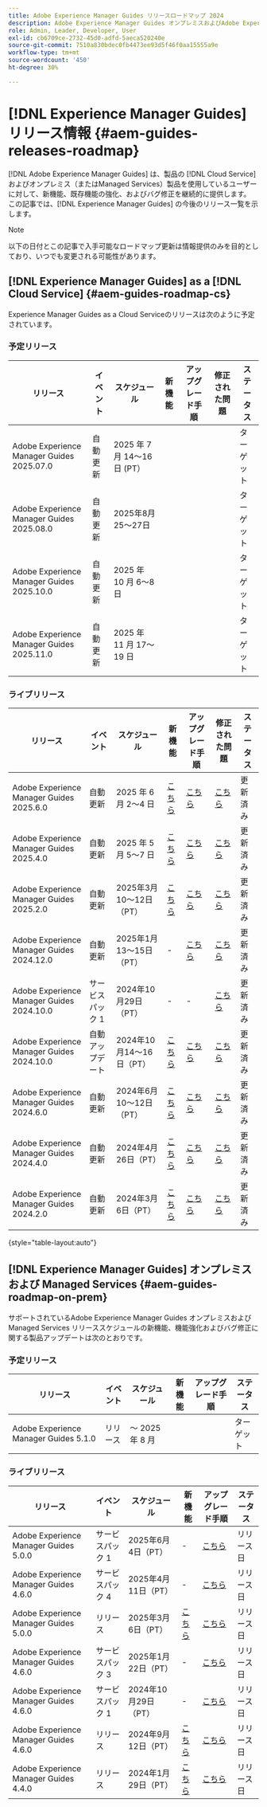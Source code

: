 ```yaml
---
title: Adobe Experience Manager Guides リリースロードマップ 2024
description: Adobe Experience Manager Guides オンプレミスおよびAdobe Experience Manager Guides as a Cloud Serviceのライブリリースと今後のリリースについて説明します
role: Admin, Leader, Developer, User
exl-id: cb6709ce-2732-45d0-adfd-5aeca520240e
source-git-commit: 7510a830bdec0fb4473ee93d5f46f0aa15555a9e
workflow-type: tm+mt
source-wordcount: '450'
ht-degree: 30%

---
```


# [!DNL Experience Manager Guides] リリース情報 {#aem-guides-releases-roadmap}

[!DNL Adobe Experience Manager Guides] は、製品の [!DNL Cloud Service] およびオンプレミス（またはManaged Services）製品を使用しているユーザーに対して、新機能、既存機能の強化、およびバグ修正を継続的に提供します。 この記事では、[!DNL Experience Manager Guides] の今後のリリース一覧を示します。

>[!NOTE]
>
>以下の日付とこの記事で入手可能なロードマップ更新は情報提供のみを目的としており、いつでも変更される可能性があります。

## [!DNL Experience Manager Guides] as a [!DNL Cloud Service] {#aem-guides-roadmap-cs}

Experience Manager Guides as a Cloud Serviceのリリースは次のように予定されています。

### 予定リリース


| リリース | イベント | スケジュール | 新機能 | アップグレード手順 | 修正された問題 | ステータス |
|---|---|---|---|---|---|---|
| Adobe Experience Manager Guides 2025.07.0 | 自動更新 | 2025 年 7 月 14～16 日  (PT） |  |  |  | ターゲット |
| Adobe Experience Manager Guides 2025.08.0 | 自動更新 | 2025年8月25～27日 |  |  |  | ターゲット |
| Adobe Experience Manager Guides 2025.10.0 | 自動更新 | 2025 年 10 月 6～8 日 |  |  |  | ターゲット |
| Adobe Experience Manager Guides 2025.11.0 | 自動更新 | 2025 年 11 月 17～19 日 |  |  |  | ターゲット |

### ライブリリース

| リリース | イベント | スケジュール | 新機能 | アップグレード手順 | 修正された問題 | ステータス |
|---|---|---|---|---|---|---|
| Adobe Experience Manager Guides 2025.6.0 | 自動更新 | 2025 年 6 月 2～4 日 | [ こちら ](whats-new-2025-06-0.md) | [ こちら ](upgrade-instructions-2025-06-0.md) | [ こちら ](fixed-issues-2025-06-0.md) | 更新済み |
| Adobe Experience Manager Guides 2025.4.0 | 自動更新 | 2025 年 5 月 5～7 日 | [ こちら ](whats-new-2025-04-0.md) | [ こちら ](upgrade-instructions-2025-04-0.md) | [ こちら ](fixed-issues-2025-04-0.md) | 更新済み |
| Adobe Experience Manager Guides 2025.2.0 | 自動更新 | 2025年3月10～12日（PT） | [ こちら ](whats-new-2025-02-0.md) | [ こちら ](upgrade-instructions-2025-02-0.md) | [ こちら ](fixed-issues-2025-02-0.md) | 更新済み |
| Adobe Experience Manager Guides 2024.12.0 | 自動更新 | 2025年1月13～15日（PT） | - | [ こちら ](upgrade-instructions-2024-12-0.md) | [ こちら ](fixed-issues-2024-12-0.md) | 更新済み |
| Adobe Experience Manager Guides 2024.10.0 | サービスパック 1 | 2024年10月29日（PT） | - | - | [ こちら ](fixed-issues-2024-10-0-sp1.md) | 更新済み |
| Adobe Experience Manager Guides 2024.10.0 | 自動アップデート | 2024年10月14～16日（PT） | [ こちら ](whats-new-2024-10-0.md) | [ こちら ](upgrade-instructions-2024-10-0.md) | [ こちら ](fixed-issues-2024-10-0.md) | 更新済み |
| Adobe Experience Manager Guides 2024.6.0 | 自動更新 | 2024年6月10～12日（PT） | [ こちら ](whats-new-2024-06-0.md) | [ こちら ](upgrade-instructions-2024-06-0.md) | [ こちら ](fixed-issues-2024-06-0.md) | 更新済み |
| Adobe Experience Manager Guides 2024.4.0 | 自動更新 | 2024年4月26日（PT） | [ こちら ](whats-new-2024-04-0.md) | [ こちら ](upgrade-instructions-2024-04-0.md) | [ こちら ](fixed-issues-2024-04-0.md) | 更新済み |
| Adobe Experience Manager Guides 2024.2.0 | 自動更新 | 2024年3月6日（PT） | [ こちら ](whats-new-2024-2-0.md) | [ こちら ](upgrade-instructions-2024-2-0.md) | [ こちら ](fixed-issues-2024-2-0.md) | 更新済み |

{style="table-layout:auto"}



## [!DNL Experience Manager Guides] オンプレミスおよび Managed Services {#aem-guides-roadmap-on-prem}

サポートされているAdobe Experience Manager Guides オンプレミスおよびManaged Services リリーススケジュールの新機能、機能強化およびバグ修正に関する製品アップデートは次のとおりです。

### 予定リリース

| リリース | イベント | スケジュール | 新機能 | アップグレード手順 | ステータス |
|---|---|---|---|---|---|
| Adobe Experience Manager Guides 5.1.0 | リリース | ～ 2025 年 8 月 |  |  | ターゲット |

### ライブリリース

| リリース | イベント | スケジュール | 新機能 | アップグレード手順 | ステータス |
|---|---|---|---|---|---|
| Adobe Experience Manager Guides 5.0.0 | サービスパック 1 | 2025年6月4日（PT） | - | [ こちら ](upgrade-instructions-5-0-0-sp1.md) | リリース日 |
| Adobe Experience Manager Guides 4.6.0 | サービスパック 4 | 2025年4月11日（PT） | - | [ こちら ](upgrade-instructions-4-6-0-sp4.md) | リリース日 |
| Adobe Experience Manager Guides 5.0.0 | リリース | 2025年3月6日（PT） | [ こちら ](whats-new-5-0-0.md) | [ こちら ](upgrade-instructions-5-0-0.md) | リリース日 |
| Adobe Experience Manager Guides 4.6.0 | サービスパック 3 | 2025年1月22日（PT） | - | [ こちら ](upgrade-instructions-4-6-0-sp2.md) | リリース日 |
| Adobe Experience Manager Guides 4.6.0 | サービスパック 1 | 2024年10月29日（PT） | - | [ こちら ](upgrade-instructions-4-6-0-sp1.md) | リリース日 |
| Adobe Experience Manager Guides 4.6.0 | リリース | 2024年9月12日（PT） | [ こちら ](whats-new-4-6.md) | [ こちら ](upgrade-instructions-4-6-0.md) | リリース日 |
| Adobe Experience Manager Guides 4.4.0 | リリース | 2024年1月29日（PT） | [ こちら ](whats-new-4-4.md) | [ こちら ](upgrade-instructions-4-4.md) | リリース日 |



